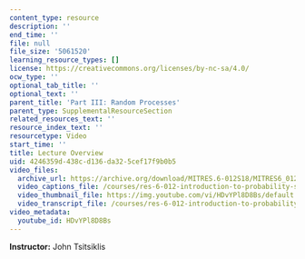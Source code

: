 ```yaml
---
content_type: resource
description: ''
end_time: ''
file: null
file_size: '5061520'
learning_resource_types: []
license: https://creativecommons.org/licenses/by-nc-sa/4.0/
ocw_type: ''
optional_tab_title: ''
optional_text: ''
parent_title: 'Part III: Random Processes'
parent_type: SupplementalResourceSection
related_resources_text: ''
resource_index_text: ''
resourcetype: Video
start_time: ''
title: Lecture Overview
uid: 4246359d-438c-d136-da32-5cef17f9b0b5
video_files:
  archive_url: https://archive.org/download/MITRES.6-012S18/MITRES6_012S18_L21-01_300k.mp4
  video_captions_file: /courses/res-6-012-introduction-to-probability-spring-2018/c9c3151247b95411bf9bad06df3dcbb4_HDvYPl8D8Bs.vtt
  video_thumbnail_file: https://img.youtube.com/vi/HDvYPl8D8Bs/default.jpg
  video_transcript_file: /courses/res-6-012-introduction-to-probability-spring-2018/d705a5a42c08b63d0d061743659623d9_HDvYPl8D8Bs.pdf
video_metadata:
  youtube_id: HDvYPl8D8Bs
---
```


**Instructor:** John Tsitsiklis

